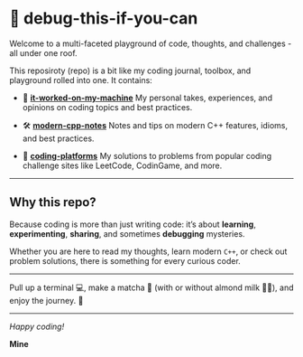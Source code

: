 # 🐛 debug-this-if-you-can

Welcome to a multi-faceted playground of code, thoughts, and challenges - all under one roof.

This reposiroty (repo) is a bit like my coding journal, toolbox, and playground rolled into one. It contains:

- 📓 [**it-worked-on-my-machine**](https://github.com/minh1505/debug-this-if-you-can/tree/main/it-worked-on-my-machine)
  My personal takes, experiences, and opinions on coding topics and best practices.

- 🛠️  [**modern-cpp-notes**](https://github.com/minh1505/debug-this-if-you-can/tree/main/modern-cpp-notes)
  Notes and tips on modern C++ features, idioms, and best practices.

- 🎯 [**coding-platforms**](https://github.com/minh1505/debug-this-if-you-can/tree/main/coding-platforms)
  My solutions to problems from popular coding challenge sites like LeetCode, CodinGame, and more.

---

## Why this repo?

Because coding is more than just writing code: it’s about **learning**, **experimenting**, **sharing**, and sometimes **debugging** mysteries.

Whether you are here to read my thoughts, learn modern ```C++```, or check out problem solutions, there is something for every curious coder.

---

Pull up a terminal 💻, make a matcha 🍵 (with or without almond milk 🥜🥛), and enjoy the journey. 🚀

---

*Happy coding!*

**Mine**


